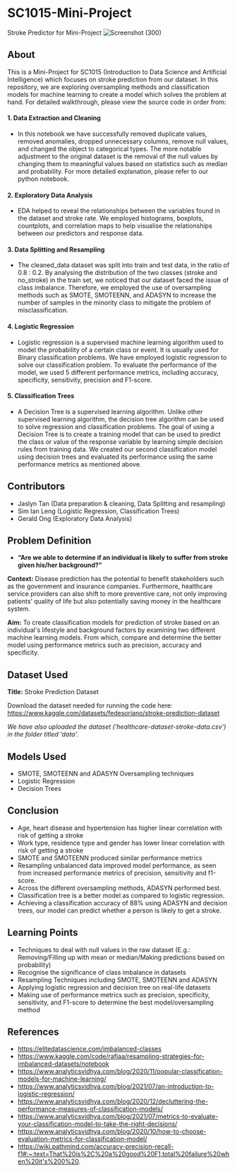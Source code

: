 # SC1015-Mini-Project
Stroke Predictor for Mini-Project 
![Screenshot (300)](https://user-images.githubusercontent.com/103939428/164981316-224d1e27-5fe6-45f2-be0e-b43e9487a2ee.png)

## About
This is a Mini-Project for SC1015 (Introduction to Data Science and Artificial Intelligence) which focuses on stroke prediction from our dataset. In this repository, we are exploring oversampling methods and classification models for machine learning to create a model which solves the problem at hand. For detailed walkthrough, please view the source code in order from:
#### 1. Data Extraction and Cleaning
  - In this notebook we have successfully removed duplicate values, removed anomalies, dropped unnecessary columns, remove null values, and changed the object to categorical types. The more notable adjustment to the original dataset is the removal of the null values by changing them to meaningful values based on statistics such as median and probability. For more detailed explanation, please refer to our python notebook.
#### 2. Exploratory Data Analysis
  - EDA helped to reveal the relationships between the variables found in the dataset and stroke rate. We employed histograms, boxplots, countplots, and correlation maps to help visualise the relationships between our predictors and response data. 
#### 3. Data Splitting and Resampling
  - The cleaned_data dataset was split into train and test data, in the ratio of 0.8 : 0.2. By analysing the distribution of the two classes (stroke and no_stroke) in the train set, we noticed that our dataset faced the issue of class imbalance. Therefore, we employed the use of oversampling methods such as SMOTE, SMOTEENN, and ADASYN to increase the number of samples in the minority class to mitigate the problem of misclassification.
#### 4. Logistic Regression
  - Logistic regression is a supervised machine learning algorithm used to model the probability of a certain class or event. It is usually used for Binary classification problems. We have employed logistic regression to solve our classification problem. To evaluate the performance of the model, we used 5 different performance metrics, including accuracy, specificity, sensitivity, precision and F1-score. 
#### 5. Classification Trees
  - A Decision Tree is a supervised learning algorithm. Unlike other supervised learning algorithm, the decision tree algorithm can be used to solve regression and classification problems. The goal of using a Decision Tree is to create a training model that can be used to predict the class or value of the response variable by learning simple decision rules from training data. We created our second classification model using decision trees and evaluated its performance using the same performance metrics as mentioned above. 

## Contributors
- Jaslyn Tan (Data preparation & cleaning, Data Splitting and resampling)
- Sim Ian Leng (Logistic Regression, Classification Trees)
- Gerald Ong (Exploratory Data Analysis)

## Problem Definition
- **“Are we able to determine if an individual is likely to suffer from stroke given his/her background?”**

**Context:** 
Disease prediction has the potential to benefit stakeholders such as the government and insurance companies. Furthermore, healthcare service providers can also shift to more preventive care, not only improving patients’ quality of life but also potentially saving money in the healthcare system.

**Aim:** 
To create classification models for prediction of stroke based on an individual's lifestyle and background factors by examining two different machine learning models. From which, compare and determine the better model using performance metrics such as precision, accuracy and specificity.

## Dataset Used
**Title:** Stroke Prediction Dataset

Download the dataset needed for running the code here: https://www.kaggle.com/datasets/fedesoriano/stroke-prediction-dataset

*We have also uploaded the dataset ('healthcare-dataset-stroke-data.csv') in the folder titled 'data'.*

## Models Used
- SMOTE, SMOTEENN and ADASYN Oversampling techniques
- Logistic Regression
- Decision Trees

## Conclusion
- Age, heart disease and hypertension has higher linear correlation with risk of getting a stroke
- Work type, residence type and gender has lower linear correlation with risk of getting a stroke
- SMOTE and SMOTEENN produced similar performance metrics
- Resampling unbalanced data improved model performance, as seen from increased performance metrics of precision, sensitivity and f1-score.
- Across the different oversampling methods, ADASYN performed best.
- Classification tree is a better model as compared to logistic regression.
- Achieving a classification accuracy of 88% using ADASYN and decision trees, our model can predict whether a person is likely to get a stroke.

## Learning Points
- Techniques to deal with null values in the raw dataset (E.g.: Removing/Filling up with mean or median/Making predictions based on probability)
- Recognise the significance of class imbalance in datasets
- Resampling Techniques including SMOTE, SMOTEENN and ADASYN
- Applying logistic regression and decision tree on real-life datasets
- Making use of performance metrics such as precision, specificity, sensitivity, and F1-score to determine the best model/oversampling method

## References
- https://elitedatascience.com/imbalanced-classes 
- https://www.kaggle.com/code/rafjaa/resampling-strategies-for-imbalanced-datasets/notebook
- https://www.analyticsvidhya.com/blog/2020/11/popular-classification-models-for-machine-learning/
- https://www.analyticsvidhya.com/blog/2021/07/an-introduction-to-logistic-regression/
- https://www.analyticsvidhya.com/blog/2020/12/decluttering-the-performance-measures-of-classification-models/
- https://www.analyticsvidhya.com/blog/2021/07/metrics-to-evaluate-your-classification-model-to-take-the-right-decisions/
- https://www.analyticsvidhya.com/blog/2020/10/how-to-choose-evaluation-metrics-for-classification-model/
- https://wiki.pathmind.com/accuracy-precision-recall-f1#:~:text=That%20is%2C%20a%20good%20F1,total%20failure%20when%20it's%200%20. 
